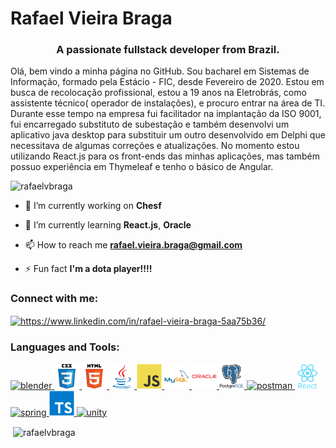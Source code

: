 # Rafael Vieira Braga
<h3 align="center">A passionate fullstack developer from Brazil.</h3>

Olá, bem vindo a minha página no GitHub. Sou bacharel em Sistemas de Informação, formado pela Estácio - FIC, desde Fevereiro de 2020. Estou em busca de recolocação profissional, estou a 19 anos na Eletrobrás, como assistente técnico( operador de instalações), e procuro entrar na área de TI. Durante esse tempo na empresa fui facilitador na implantação da ISO 9001, fui encarregado substituto de subestação e também desenvolvi um aplicativo java desktop para substituir um outro desenvolvido em Delphi que necessitava de algumas correções e atualizações.
No momento estou utilizando React.js para os front-ends das minhas aplicações, mas também possuo experiência em Thymeleaf e tenho o básico de Angular.




<p align="left"> <img src="https://komarev.com/ghpvc/?username=rafaelvbraga&label=Profile%20views&color=0e75b6&style=flat" alt="rafaelvbraga" /> </p>

- 🔭 I’m currently working on **Chesf**

- 🌱 I’m currently learning **React.js**, **Oracle**

- 📫 How to reach me **rafael.vieira.braga@gmail.com**

- ⚡ Fun fact **I'm a dota player!!!!**

<h3 align="left">Connect with me:</h3>
<p align="left">
<a href="https://linkedin.com/in/https://www.linkedin.com/in/rafael-vieira-braga-5aa75b36/" target="blank"><img align="center" src="https://raw.githubusercontent.com/rahuldkjain/github-profile-readme-generator/master/src/images/icons/Social/linked-in-alt.svg" alt="https://www.linkedin.com/in/rafael-vieira-braga-5aa75b36/" height="30" width="40" /></a>
</p>

<h3 align="left">Languages and Tools:</h3>
<p align="left"> <a href="https://www.blender.org/" target="_blank" rel="noreferrer"> <img src="https://download.blender.org/branding/community/blender_community_badge_white.svg" alt="blender" width="40" height="40"/> </a> <a href="https://www.w3schools.com/css/" target="_blank" rel="noreferrer"> <img src="https://raw.githubusercontent.com/devicons/devicon/master/icons/css3/css3-original-wordmark.svg" alt="css3" width="40" height="40"/> </a> <a href="https://www.w3.org/html/" target="_blank" rel="noreferrer"> <img src="https://raw.githubusercontent.com/devicons/devicon/master/icons/html5/html5-original-wordmark.svg" alt="html5" width="40" height="40"/> </a> <a href="https://www.java.com" target="_blank" rel="noreferrer"> <img src="https://raw.githubusercontent.com/devicons/devicon/master/icons/java/java-original.svg" alt="java" width="40" height="40"/> </a> <a href="https://developer.mozilla.org/en-US/docs/Web/JavaScript" target="_blank" rel="noreferrer"> <img src="https://raw.githubusercontent.com/devicons/devicon/master/icons/javascript/javascript-original.svg" alt="javascript" width="40" height="40"/> </a> <a href="https://www.mysql.com/" target="_blank" rel="noreferrer"> <img src="https://raw.githubusercontent.com/devicons/devicon/master/icons/mysql/mysql-original-wordmark.svg" alt="mysql" width="40" height="40"/> </a> <a href="https://www.oracle.com/" target="_blank" rel="noreferrer"> <img src="https://raw.githubusercontent.com/devicons/devicon/master/icons/oracle/oracle-original.svg" alt="oracle" width="40" height="40"/> </a> <a href="https://www.postgresql.org" target="_blank" rel="noreferrer"> <img src="https://raw.githubusercontent.com/devicons/devicon/master/icons/postgresql/postgresql-original-wordmark.svg" alt="postgresql" width="40" height="40"/> </a> <a href="https://postman.com" target="_blank" rel="noreferrer"> <img src="https://www.vectorlogo.zone/logos/getpostman/getpostman-icon.svg" alt="postman" width="40" height="40"/> </a> <a href="https://reactjs.org/" target="_blank" rel="noreferrer"> <img src="https://raw.githubusercontent.com/devicons/devicon/master/icons/react/react-original-wordmark.svg" alt="react" width="40" height="40"/> </a> <a href="https://spring.io/" target="_blank" rel="noreferrer"> <img src="https://www.vectorlogo.zone/logos/springio/springio-icon.svg" alt="spring" width="40" height="40"/> </a> <a href="https://www.typescriptlang.org/" target="_blank" rel="noreferrer"> <img src="https://raw.githubusercontent.com/devicons/devicon/master/icons/typescript/typescript-original.svg" alt="typescript" width="40" height="40"/> </a> <a href="https://unity.com/" target="_blank" rel="noreferrer"> <img src="https://www.vectorlogo.zone/logos/unity3d/unity3d-icon.svg" alt="unity" width="40" height="40"/> </a> </p>

<p>&nbsp;<img align="center" src="https://github-readme-stats.vercel.app/api?username=rafaelvbraga&show_icons=true&locale=en" alt="rafaelvbraga" /></p>

  
    
  
